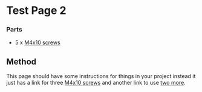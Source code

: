 [M4x10 screws]:Parts/M4x10PanSteel.md ""
# Test Page 2




### Parts

* 5 x  [M4x10 screws] 


## Method
This page should have some instructions for things in your project instead it just has a link for three [M4x10 screws] and another link to use [two more][M4x10 screws].